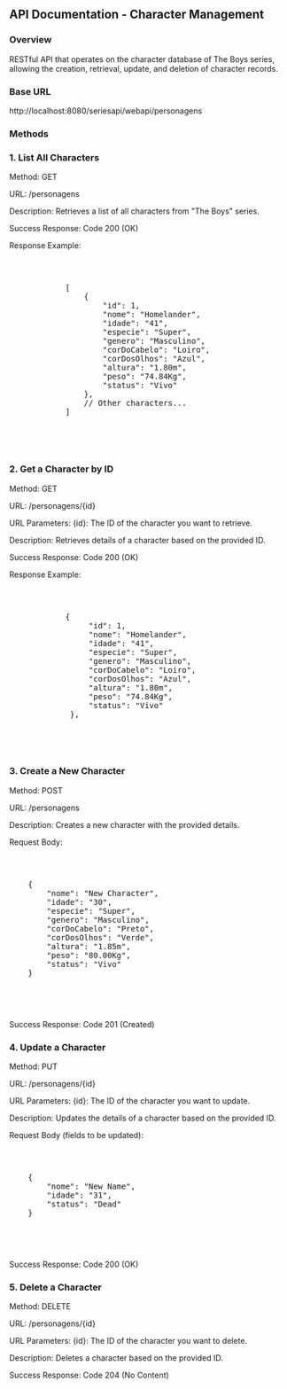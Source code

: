 </p><h2>API Documentation - Character Management</h2>
<h3>Overview</h3>
<p>RESTful API that operates on the character database of The Boys series, allowing the creation, retrieval, update, and deletion of character records.</p>
<h3>Base URL</h3>
<p>http://localhost:8080/seriesapi/webapi/personagens</p>

<h3>Methods</h3>

<h3>1. List All Characters</h3>
	<p>Method: GET</p>
	<p>URL: /personagens</p>
	<p>Description: Retrieves a list of all characters from "The Boys" series.</p>
	<p>Success Response: Code 200 (OK)</p>
	<p>Response Example:</p>
	<pre>		    <p>
	        [
	            {
	                "id": 1,
	                "nome": "Homelander",
	                "idade": "41",
	                "especie": "Super",
	                "genero": "Masculino",
	                "corDoCabelo": "Loiro",
	                "corDosOlhos": "Azul",
	                "altura": "1.80m",
	                "peso": "74.84Kg",
	                "status": "Vivo"
	            },
	            // Other characters...
	        ]
	    </p>
	  </pre>

<h3>2. Get a Character by ID</h3>
	<p>Method: GET</p>
	<p>URL: /personagens/{id}</p>
	<p>URL Parameters: {id}: The ID of the character you want to retrieve.</p>
	<p>Description: Retrieves details of a character based on the provided ID.</p>
	<p>Success Response: Code 200 (OK)</p>
	<p>Response Example:</p>
	<pre>		    <p>
	        {
	             "id": 1,
	             "nome": "Homelander",
	             "idade": "41",
	             "especie": "Super",
	             "genero": "Masculino",
	             "corDoCabelo": "Loiro",
	             "corDosOlhos": "Azul",
	             "altura": "1.80m",
	             "peso": "74.84Kg",
	             "status": "Vivo"
	         },
	    </p>
	  </pre>

<h3>3. Create a New Character</h3>
	<p>Method: POST</p>
	<p>URL: /personagens</p>
	<p>Description: Creates a new character with the provided details.</p>
	<p>Request Body:</p>
	<pre>			<p>
	{
	    "nome": "New Character",
	    "idade": "30",
	    "especie": "Super",
	    "genero": "Masculino",
	    "corDoCabelo": "Preto",
	    "corDosOlhos": "Verde",
	    "altura": "1.85m",
	    "peso": "80.00Kg",
	    "status": "Vivo"
	}
		</p>
	</pre>
	<p>Success Response: Code 201 (Created)</p>

<h3>4. Update a Character</h3>
	<p>Method: PUT</p>
	<p>URL: /personagens/{id}</p>
	<p>URL Parameters: {id}: The ID of the character you want to update.</p>
	<p>Description: Updates the details of a character based on the provided ID.</p>
	<p>Request Body (fields to be updated):</p>
	<pre>		<p>
	{
	    "nome": "New Name",
	    "idade": "31",
	    "status": "Dead"
	}
	</p>
	</pre>
	<p>Success Response: Code 200 (OK)</p>

<h3>5. Delete a Character</h3>
	<p>Method: DELETE</p>
	<p>URL: /personagens/{id}</p>
	<p>URL Parameters: {id}: The ID of the character you want to delete.</p>
	<p>Description: Deletes a character based on the provided ID.</p>
	<p>Success Response: Code 204 (No Content)</p>
